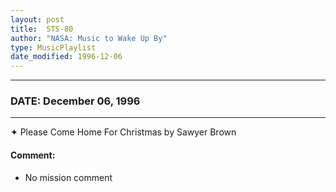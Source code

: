 ```yaml
---
layout: post
title:  STS-80
author: "NASA: Music to Wake Up By"
type: MusicPlaylist
date_modified: 1996-12-06
---
```


----
### DATE: December 06, 1996
----
✦ Please Come Home For Christmas by Sawyer Brown

#### Comment:
* No mission comment

